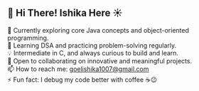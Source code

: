 ## 👋 Hi There! Ishika Here ☀️

🔭 Currently exploring core Java concepts and object-oriented programming.  
🌱 Learning DSA and practicing problem-solving regularly.  
💡 Intermediate in C, and always curious to build and learn.  
💬 Open to collaborating on innovative and meaningful projects.  
📫 How to reach me: goelishika1007@gmail.com  
⚡ Fun fact: I debug my code better with coffee ☕😉  
